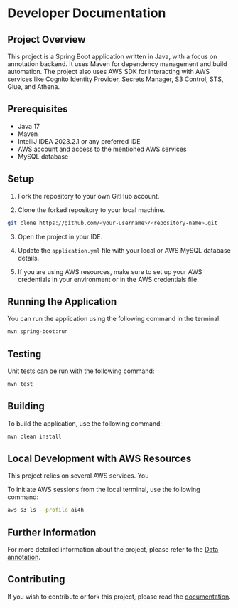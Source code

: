 # Developer Documentation

## Project Overview

This project is a Spring Boot application written in Java, with a focus on annotation backend. It uses Maven for dependency management and build automation. The project also uses AWS SDK for interacting with AWS services like Cognito Identity Provider, Secrets Manager, S3 Control, STS, Glue, and Athena.

## Prerequisites

- Java 17
- Maven
- IntelliJ IDEA 2023.2.1 or any preferred IDE
- AWS account and access to the mentioned AWS services
- MySQL database

## Setup

1. Fork the repository to your own GitHub account.

2. Clone the forked repository to your local machine.

```bash
git clone https://github.com/<your-username>/<repository-name>.git
```

3. Open the project in your IDE.

4. Update the `application.yml` file with your local or AWS MySQL database details.

5. If you are using AWS resources, make sure to set up your AWS credentials in your environment or in the AWS credentials file.

## Running the Application

You can run the application using the following command in the terminal:

```bash
mvn spring-boot:run
```

## Testing

Unit tests can be run with the following command:

```bash
mvn test
```

## Building

To build the application, use the following command:

```bash
mvn clean install
```

## Local Development with AWS Resources

This project relies on several AWS services. You 

To initiate AWS sessions from the local terminal, use the following command:

```bash
aws s3 ls --profile ai4h
```

## Further Information

For more detailed information about the project, please refer to the [Data annotation](Data-annotation.md).

## Contributing

If you wish to contribute or fork this project, please read the [documentation](./documentation/Contributing.md).
